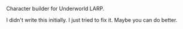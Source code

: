 Character builder for Underworld LARP.

I didn't write this initially. I just tried to fix it. Maybe you can do better.